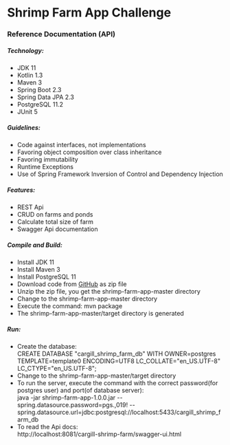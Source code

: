# Shrimp Farm App Challenge

### Reference Documentation (API)

##### Technology:

* JDK 11
* Kotlin 1.3
* Maven 3
* Spring Boot 2.3
* Spring Data JPA 2.3
* PostgreSQL 11.2
* JUnit 5

##### Guidelines:

* Code against interfaces, not implementations
* Favoring object composition over class inheritance
* Favoring immutability
* Runtime Exceptions
* Use of Spring Framework Inversion of Control and Dependency Injection  

##### Features:

* REST Api
* CRUD on farms and ponds
* Calculate total size of farm
* Swagger Api documentation

##### Compile and Build:

* Install JDK 11
* Install Maven 3
* Install PostgreSQL 11
* Download code from [GitHub](https://github.com/migueleinsz4/shrimp-farm-app) as zip file
* Unzip the zip file, you get the shrimp-farm-app-master directory
* Change to the shrimp-farm-app-master directory 
* Execute the command: mvn package
* The shrimp-farm-app-master/target directory is generated

##### Run:

* Create the database:  
    CREATE DATABASE "cargill_shrimp_farm_db" WITH
    OWNER=postgres
    TEMPLATE=template0
    ENCODING=UTF8
    LC_COLLATE="en_US.UTF-8"
    LC_CTYPE="en_US.UTF-8";      
* Change to the shrimp-farm-app-master/target directory
* To run the server, execute the command with the correct password(for postgres user) and port(of database server):  
java -jar shrimp-farm-app-1.0.0.jar --spring.datasource.password=pgs.,019! --spring.datasource.url=jdbc:postgresql://localhost:5433/cargill_shrimp_farm_db    
* To read the Api docs:  
http://localhost:8081/cargill-shrimp-farm/swagger-ui.html